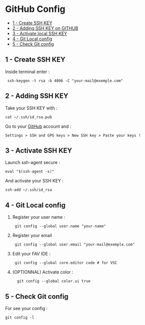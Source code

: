 # GitHub Config

- [1 - Create SSH KEY](#1---Create-SSH-KEY)
- [2 - Adding SSH KEY on GITHUB](#2---Adding-SSH-KEY)
- [3 - Activate local SSH KEY ](#3---Activate-SSH-KEY)
- [4 -  Git Local config](#4---Git-Local-config)
- [5 -  Check Git config](#5---Check-Git-config)


## 1 - Create SSH KEY 

Inside terminal enter : 

     ssh-keygen -t rsa -b 4096 -C "your-mail@exemple.com"

## 2 - Adding SSH KEY

Take your SSH KEY with : 

    cat ~/.ssh/id_rsa.pub

Go to your [GitHub](http://github.com) account and :

    Settings > SSH and GPG keys > New SSH key > Paste your keys !

## 3 - Activate SSH KEY

Launch ssh-agent secure :

    eval "$(ssh-agent -s)"

And activate your SSH KEY :

    ssh-add ~/.ssh/id_rsa 

## 4 - Git Local config

1. Register your user name :
    
        git config --global user.name "your-name"
2. Register your email
        
        git config --global user.email "your-mail@exemple.com"

3. Edit your FAV IDE :
                    
        git config --global core.editor code # for VSC
4. (OPTIONNAL) Activate color :
   
         git config --global color.ui true

## 5 -  Check Git config

For see your config : 
    
    git config -l

